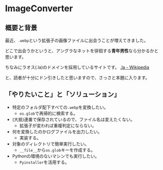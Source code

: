 # ImageConverter

## 概要と背景

最近、`.webp`という拡張子の画像ファイルに出会うことが増えてきました。

どこで出会うかというと、アングラなネットを徘徊する**青年男性**なら分かるかと思います。

ちなみにラオス(.la)のドメインを採用しているサイトです。
[.la - Wikipedia](https://ja.wikipedia.org/wiki/.la)

と、読者が十分にドン引きしたと思いますので、さっさと本題に入ります。

## 「やりたいこと」と「ソリューション」

- 特定のフォルダ配下すべての`.webp`を変換したい。
  - `os.glob`で再帰的に検索する。
- (大抵)連番で保存されているので、ファイル名は変えたくない。
  - 拡張子が変われば重複判定にならない。
- 何を変換したのかログファイルを出力したい。
  - 実装する。
- 対象のディレクトリで簡単実行したい。
  - `__file__`から`os.glob`キーを作成する。
- Pythonの環境のないマシンでも実行したい。
  - `Pyinstaller`を活用する。

